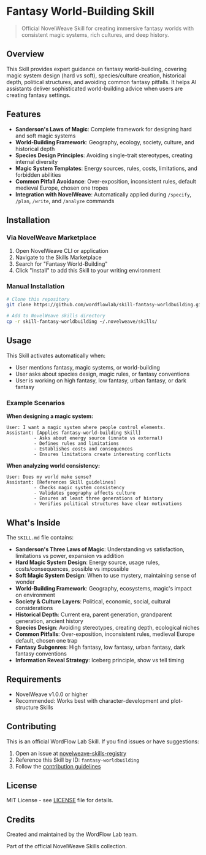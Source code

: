 # Fantasy World-Building Skill

> Official NovelWeave Skill for creating immersive fantasy worlds with consistent magic systems, rich cultures, and deep history.

## Overview

This Skill provides expert guidance on fantasy world-building, covering magic system design (hard vs soft), species/culture creation, historical depth, political structures, and avoiding common fantasy pitfalls. It helps AI assistants deliver sophisticated world-building advice when users are creating fantasy settings.

## Features

- **Sanderson's Laws of Magic**: Complete framework for designing hard and soft magic systems
- **World-Building Framework**: Geography, ecology, society, culture, and historical depth
- **Species Design Principles**: Avoiding single-trait stereotypes, creating internal diversity
- **Magic System Templates**: Energy sources, rules, costs, limitations, and forbidden abilities
- **Common Pitfall Avoidance**: Over-exposition, inconsistent rules, default medieval Europe, chosen one tropes
- **Integration with NovelWeave**: Automatically applied during `/specify`, `/plan`, `/write`, and `/analyze` commands

## Installation

### Via NovelWeave Marketplace

1. Open NovelWeave CLI or application
2. Navigate to the Skills Marketplace
3. Search for "Fantasy World-Building"
4. Click "Install" to add this Skill to your writing environment

### Manual Installation

```bash
# Clone this repository
git clone https://github.com/wordflowlab/skill-fantasy-worldbuilding.git

# Add to NovelWeave skills directory
cp -r skill-fantasy-worldbuilding ~/.novelweave/skills/
```

## Usage

This Skill activates automatically when:

- User mentions fantasy, magic systems, or world-building
- User asks about species design, magic rules, or fantasy conventions
- User is working on high fantasy, low fantasy, urban fantasy, or dark fantasy

### Example Scenarios

**When designing a magic system:**
```
User: I want a magic system where people control elements.
Assistant: [Applies fantasy-world-building Skill]
          - Asks about energy source (innate vs external)
          - Defines rules and limitations
          - Establishes costs and consequences
          - Ensures limitations create interesting conflicts
```

**When analyzing world consistency:**
```
User: Does my world make sense?
Assistant: [References Skill guidelines]
          - Checks magic system consistency
          - Validates geography affects culture
          - Ensures at least three generations of history
          - Verifies political structures have clear motivations
```

## What's Inside

The `SKILL.md` file contains:

- **Sanderson's Three Laws of Magic**: Understanding vs satisfaction, limitations vs power, expansion vs addition
- **Hard Magic System Design**: Energy source, usage rules, costs/consequences, possible vs impossible
- **Soft Magic System Design**: When to use mystery, maintaining sense of wonder
- **World-Building Framework**: Geography, ecosystems, magic's impact on environment
- **Society & Culture Layers**: Political, economic, social, cultural considerations
- **Historical Depth**: Current era, parent generation, grandparent generation, ancient history
- **Species Design**: Avoiding stereotypes, creating depth, ecological niches
- **Common Pitfalls**: Over-exposition, inconsistent rules, medieval Europe default, chosen one trap
- **Fantasy Subgenres**: High fantasy, low fantasy, urban fantasy, dark fantasy conventions
- **Information Reveal Strategy**: Iceberg principle, show vs tell timing

## Requirements

- NovelWeave v1.0.0 or higher
- Recommended: Works best with character-development and plot-structure Skills

## Contributing

This is an official WordFlow Lab Skill. If you find issues or have suggestions:

1. Open an issue at [novelweave-skills-registry](https://github.com/wordflowlab/novelweave-skills-registry/issues)
2. Reference this Skill by ID: `fantasy-worldbuilding`
3. Follow the [contribution guidelines](https://github.com/wordflowlab/novelweave-skills-registry/blob/main/CONTRIBUTING.md)

## License

MIT License - see [LICENSE](LICENSE) file for details.

## Credits

Created and maintained by the WordFlow Lab team.

Part of the official NovelWeave Skills collection.
